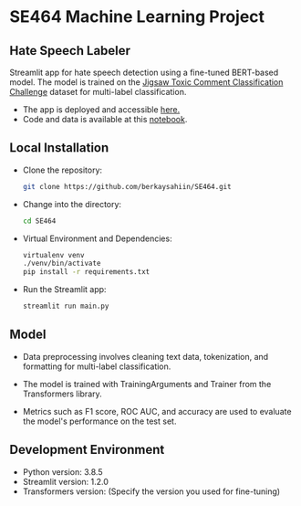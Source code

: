 # SE464 Machine Learning Project

## Hate Speech Labeler

Streamlit app for hate speech detection using a fine-tuned BERT-based model. The model is trained on the [Jigsaw Toxic Comment Classification Challenge](https://www.kaggle.com/competitions/jigsaw-toxic-comment-classification-challenge) dataset for multi-label classification.

- The app is deployed and accessible [here.](https://hatespeechlabeler.streamlit.app)
- Code and data is available at this [notebook](https://www.kaggle.com/code/berkaysahiin/bert-fine-tune).

 ## Local Installation 
   - Clone the repository:
     ```bash
     git clone https://github.com/berkaysahiin/SE464.git
   - Change into the directory:
     ```bash
     cd SE464
     ```
   - Virtual Environment and Dependencies:
     ```bash
     virtualenv venv
     ./venv/bin/activate 
     pip install -r requirements.txt
     ```
   - Run the Streamlit app:
     ```bash
     streamlit run main.py

      ```   

## Model

- Data preprocessing involves cleaning text data, tokenization, and formatting for multi-label classification.

- The model is trained with TrainingArguments and Trainer from the Transformers library.

- Metrics such as F1 score, ROC AUC, and accuracy are used to evaluate the model's performance on the test set.

## Development Environment

- Python version: 3.8.5
- Streamlit version: 1.2.0
- Transformers version: (Specify the version you used for fine-tuning)
